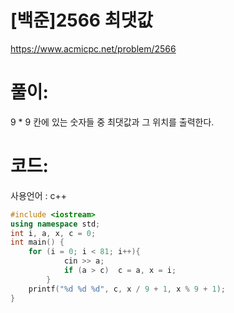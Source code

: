 # [백준]2566 최댓값

https://www.acmicpc.net/problem/2566

# 풀이:

9 * 9 칸에 있는 숫자들 중 최댓값과 그 위치를 출력한다.



# **코드:** 

사용언어 : c++
```c++
#include <iostream>
using namespace std;
int i, a, x, c = 0;
int main() {
	for (i = 0; i < 81; i++){
			cin >> a;
			if (a > c)	c = a, x = i;
		}
	printf("%d %d %d", c, x / 9 + 1, x % 9 + 1);
}
```

